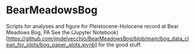 # BearMeadowsBog
Scripts for analyses and figure for Pleistocene-Holocene record at Bear Meadows Bog, PA
See the (Jupyter Notebook) [https://github.com/jmdelvecchio/BearMeadowsBog/blob/main/bog_data_clean_for_plots/bog_paper_plots.ipynb] for the good stuff.
